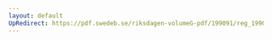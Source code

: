 ```yaml
---
layout: default
UpRedirect: https://pdf.swedeb.se/riksdagen-volumeG-pdf/199091/reg_199091/reg_199091_0889.pdf
---
```

